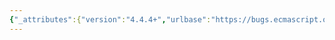```yaml
---
{"_attributes":{"version":"4.4.4+","urlbase":"https://bugs.ecmascript.org/","maintainer":"dherman@mozilla.com"},"bug":{"bug_id":1985,"creation_ts":"2013-09-29 05:25:00 -0700","short_desc":"19.4.1.2, new Symbol  (... argumentsList): Typo \"behavor\" -> \"behaviour\"","delta_ts":"2013-10-29 09:45:13 -0700","product":"Draft for 6th Edition","component":"editorial issue","version":"Rev 19: September 27, 2013 Draft","rep_platform":"All","op_sys":"All","bug_status":"RESOLVED","resolution":"FIXED","priority":"Normal","bug_severity":"normal","everconfirmed":true,"reporter":{"uid":"andrebargull","name":"André Bargull"},"assigned_to":{"uid":"allen","name":"Allen Wirfs-Brock"},"long_desc":[{"commentid":5659,"comment_count":0,"who":{"uid":"andrebargull","name":"André Bargull"},"bug_when":"2013-09-29 05:25:16 -0700","thetext":"19.4.1.2, new Symbol  (... argumentsList), NOTE:\n\n\"behavor\" -> \"behaviour\""},{"commentid":5699,"comment_count":1,"who":{"uid":"allen","name":"Allen Wirfs-Brock"},"bug_when":"2013-09-30 12:42:54 -0700","thetext":"fixed in rev20 editor's draft"},{"commentid":6052,"comment_count":2,"who":{"uid":"allen","name":"Allen Wirfs-Brock"},"bug_when":"2013-10-29 09:45:13 -0700","thetext":"fixed in rev20 draft, Oct. 28, 2013"}]}}
---
```

